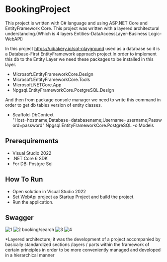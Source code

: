 # BookingProject


This project is written with C# language and using ASP.NET Core and EntityFramework Core.
This project was written with a layered architectural understanding.(Which is 4 layers Entities-DataAccessLayer-Business Logic-WebAPI)

In this project   https://uibakery.io/sql-playground used as a database so it is a Database-First EntityFramework approach project.In order to implement this db to the Entity Layer we need these packages to be installed in this layer.
* Microsoft.EntityFrameworkCore.Design
* Microsoft.EntityFrameworkCore.Tools
* Microsoft.NETCore.App
* Npgsql.EntityFrameworkCore.PostgreSQL.Design

And then from package console manager we need to write this command in order to get db tables version of entity classes.

* Scaffold-DbContext "Host=hostname;Database=databasename;Username=username;Password=password" Npgsql.EntityFrameworkCore.PostgreSQL -o Models



## Prerequirements

* Visual Studio 2022
* .NET Core 6 SDK
* For DB: Postgre Sql 

## How To Run

* Open solution in Visual Studio 2022
* Set WebApı project as Startup Project and build the project.
* Run the application.

## Swagger 

![1](https://user-images.githubusercontent.com/77547891/187552724-cae61cb7-fb7c-45c3-9a5c-30e1715e0e3e.PNG)
![2](https://user-images.githubusercontent.com/77547891/187552753-48cce640-d875-4844-8db9-6ecbb0e86644.PNG)
booking/search
![3](https://user-images.githubusercontent.com/77547891/187679752-b8cb05ef-ae42-4c40-b005-803479bceb47.PNG)
![4](https://user-images.githubusercontent.com/77547891/187679729-866c7602-33fc-43a8-944d-3c6f12e79615.PNG)





*Layered architecture; it was the development of a project accompanied by basically standardized sections /layers / parts within the framework of certain principles in order to be more conveniently managed and developed in a hierarchical manner
